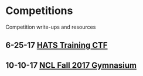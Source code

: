# Competitions
Competition write-ups and resources


## 6-25-17 [HATS Training CTF](CTF/6-24-17:HATS-Training-CTF/README.md)

## 10-10-17 [NCL Fall 2017 Gymnasium](CTF/10-10-17:NCL-Fall-2017-Gymnasium)



